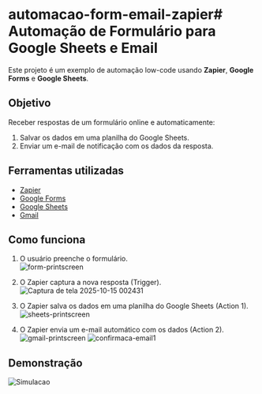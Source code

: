 # automacao-form-email-zapier# Automação de Formulário para Google Sheets e Email

Este projeto é um exemplo de automação low-code usando **Zapier**, **Google Forms** e **Google Sheets**.

## Objetivo
Receber respostas de um formulário online e automaticamente:  
1. Salvar os dados em uma planilha do Google Sheets.  
2. Enviar um e-mail de notificação com os dados da resposta.

## Ferramentas utilizadas
- [Zapier](https://zapier.com)  
- [Google Forms](https://forms.google.com)  
- [Google Sheets](https://www.google.com/sheets/about/)  
- [Gmail](https://mail.google.com)

## Como funciona
1. O usuário preenche o formulário.  
![form-printscreen](https://github.com/user-attachments/assets/1a79102b-e25a-419b-9621-516b45ce81db)

2. O Zapier captura a nova resposta (Trigger).  
![Captura de tela 2025-10-15 002431](https://github.com/user-attachments/assets/bfba2806-041c-4822-bf0f-1bfa8e24450c)

3. O Zapier salva os dados em uma planilha do Google Sheets (Action 1).  
![sheets-printscreen](https://github.com/user-attachments/assets/d5bcd6df-d25a-4df9-a421-fc4f990d1ce6)

4. O Zapier envia um e-mail automático com os dados (Action 2).
![gmail-printscreen](https://github.com/user-attachments/assets/05ad8fc2-eba6-49ae-b61f-2f9f71db3fc6)
![confirmaca-email1](https://github.com/user-attachments/assets/638bc64a-d8b5-4ea1-96da-8e91864d2955)


## Demonstração

![Simulacao](https://github.com/user-attachments/assets/a7ce3876-12cd-401d-8953-ba3966afb7cd)
